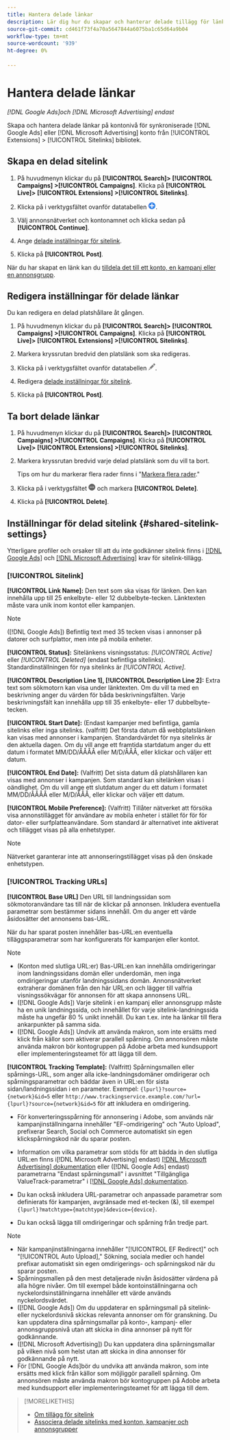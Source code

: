 ```yaml
---
title: Hantera delade länkar
description: Lär dig hur du skapar och hanterar delade tillägg för länkar.
source-git-commit: cd461f73f4a70a5647844a6075ba1c65d64a9b04
workflow-type: tm+mt
source-wordcount: '939'
ht-degree: 0%

---
```


# Hantera delade länkar

*[!DNL Google Ads]och [!DNL Microsoft Advertising] endast*

Skapa och hantera delade länkar på kontonivå för synkroniserade [!DNL Google Ads] eller [!DNL Microsoft Advertising] konto från [!UICONTROL Extensions] > [!UICONTROL Sitelinks] bibliotek.

## Skapa en delad sitelink

1. På huvudmenyn klickar du på **[!UICONTROL Search]> [!UICONTROL Campaigns] >[!UICONTROL Campaigns]**. Klicka på **[!UICONTROL Live]> [!UICONTROL Extensions] >[!UICONTROL Sitelinks]**.

1. Klicka på i verktygsfältet ovanför datatabellen ![Skapa](/help/search-social-commerce/assets/add.png "Skapa").

1. Välj annonsnätverket och kontonamnet och klicka sedan på **[!UICONTROL Continue]**.

1. Ange [delade inställningar för sitelink](#shared-sitelink-settings).

1. Klicka på **[!UICONTROL Post]**.

När du har skapat en länk kan du [tilldela det till ett konto, en kampanj eller en annonsgrupp](sitelink-extension-associate.md).

## Redigera inställningar för delade länkar

Du kan redigera en delad platshållare åt gången.

1. På huvudmenyn klickar du på **[!UICONTROL Search]> [!UICONTROL Campaigns] >[!UICONTROL Campaigns]**. Klicka på **[!UICONTROL Live]> [!UICONTROL Extensions] >[!UICONTROL Sitelinks]**.

1. Markera kryssrutan bredvid den platslänk som ska redigeras.

1. Klicka på i verktygsfältet ovanför datatabellen ![Redigera](/help/search-social-commerce/assets/edit.png "Redigera").

1. Redigera [delade inställningar för sitelink](#shared-sitelink-settings).

1. Klicka på **[!UICONTROL Post]**.

## Ta bort delade länkar

1. På huvudmenyn klickar du på **[!UICONTROL Search]> [!UICONTROL Campaigns] >[!UICONTROL Campaigns]**. Klicka på **[!UICONTROL Live]> [!UICONTROL Extensions] >[!UICONTROL Sitelinks]**.

1. Markera kryssrutan bredvid varje delad platslänk som du vill ta bort.

   Tips om hur du markerar flera rader finns i &quot;[Markera flera rader](/help/search-social-commerce/common-tasks/navigation-editing-selection/multiple-rows-select.md).&quot;

1. Klicka på i verktygsfältet ![Mer](/help/search-social-commerce/assets/more.png "Mer") och markera **[!UICONTROL Delete]**.

1. Klicka på **[!UICONTROL Delete]**.

## Inställningar för delad sitelink {#shared-sitelink-settings}

Ytterligare profiler och orsaker till att du inte godkänner sitelink finns i [[!DNL Google Ads]](https://support.google.com/adspolicy/answer/1054210) och [[!DNL Microsoft Advertising]](https://about.ads.microsoft.com/en-us/resources/policies/ad-extensions-policies) krav för sitelink-tillägg.

### [!UICONTROL Sitelink]

**[!UICONTROL Link Name]:** Den text som ska visas för länken. Den kan innehålla upp till 25 enkelbyte- eller 12 dubbelbyte-tecken. Länktexten måste vara unik inom kontot eller kampanjen.

>[!NOTE]
>
>([!DNL Google Ads]) Befintlig text med 35 tecken visas i annonser på datorer och surfplattor, men inte på mobila enheter.

**[!UICONTROL Status]:** Sitelänkens visningsstatus:  *[!UICONTROL Active]* eller *[!UICONTROL Deleted]* (endast befintliga sitelinks). Standardinställningen för nya sitelinks är *[!UICONTROL Active]*.

**[!UICONTROL Description Line 1], [!UICONTROL Description Line 2]:** Extra text som sökmotorn kan visa under länktexten. Om du vill ta med en beskrivning anger du värden för båda beskrivningsfälten. Varje beskrivningsfält kan innehålla upp till 35 enkelbyte- eller 17 dubbelbyte-tecken.

**[!UICONTROL Start Date]:** (Endast kampanjer med befintliga, gamla sitelinks eller inga sitelinks. (valfritt) Det första datum då webbplatslänken kan visas med annonser i kampanjen. Standardvärdet för nya sitelinks är den aktuella dagen. Om du vill ange ett framtida startdatum anger du ett datum i formatet MM/DD/ÅÅÅÅ eller M/D/ÅÅÅ, eller klickar och väljer ett datum.

**[!UICONTROL End Date]:** (Valfritt) Det sista datum då platshållaren kan visas med annonser i kampanjen. Som standard kan sitelänken visas i oändlighet. Om du vill ange ett slutdatum anger du ett datum i formatet MM/DD/ÅÅÅÅ eller M/D/ÅÅÅ, eller klickar och väljer ett datum.

**[!UICONTROL Mobile Preference]:** (Valfritt) Tillåter nätverket att försöka visa annonstillägget för användare av mobila enheter i stället för för för dator- eller surfplatteanvändare. Som standard är alternativet inte aktiverat och tillägget visas på alla enhetstyper.

>[!NOTE]
>
>Nätverket garanterar inte att annonseringstillägget visas på den önskade enhetstypen.

### [!UICONTROL Tracking URLs]

**[!UICONTROL Base URL]** Den URL till landningssidan som sökmotoranvändare tas till när de klickar på annonsen. Inkludera eventuella parametrar som bestämmer sidans innehåll. Om du anger ett värde åsidosätter det annonsens bas-URL.

När du har sparat posten innehåller bas-URL:en eventuella tilläggsparametrar som har konfigurerats för kampanjen eller kontot.

>[!NOTE]
>
>* (Konton med slutliga URL:er) Bas-URL:en kan innehålla omdirigeringar inom landningssidans domän eller underdomän, men inga omdirigeringar utanför landningssidans domän. Annonsnätverket extraherar domänen från den här URL:en och lägger till valfria visningssökvägar för annonsen för att skapa annonsens URL.
>* ([!DNL Google Ads]) Varje sitelink i en kampanj eller annonsgrupp måste ha en unik landningssida, och innehållet för varje sitelink-landningssida måste ha ungefär 80 % unikt innehåll. Du kan t.ex. inte ha länkar till flera ankarpunkter på samma sida.
>* ([!DNL Google Ads]) Undvik att använda makron, som inte ersätts med klick från källor som aktiverar parallell spårning. Om annonsören måste använda makron bör kontogruppen på Adobe arbeta med kundsupport eller implementeringsteamet för att lägga till dem.


**[!UICONTROL Tracking Template]:** (Valfritt) Spårningsmallen eller spårnings-URL, som anger alla icke-landningsdomäner omdirigerar och spårningsparametrar och bäddar även in URL:en för sista sidan/landningssidan i en parameter. Exempel: `{lpurl}?source={network}&id=5` eller `http://www.trackingservice.example.com/?url={lpurl}?source={network}&id=5` för att inkludera en omdirigering.

* För konverteringsspårning för annonsering i Adobe, som används när kampanjinställningarna innehåller &quot;EF-omdirigering&quot; och &quot;Auto Upload&quot;, prefixerar Search, Social och Commerce automatiskt sin egen klickspårningskod när du sparar posten.

* Information om vilka parametrar som stöds för att bädda in den slutliga URL:en finns i[!DNL Microsoft Advertising] endast) [[!DNL Microsoft Advertising] dokumentation](https://help.ads.microsoft.com/#apex/3/en/56799) eller ([!DNL Google Ads] endast) parametrarna &quot;Endast spårningsmall&quot; i avsnittet &quot;Tillgängliga ValueTrack-parametrar&quot; i [[!DNL Google Ads] dokumentation](https://support.google.com/google-ads/answer/6305348).

* Du kan också inkludera URL-parametrar och anpassade parametrar som definierats för kampanjen, avgränsade med et-tecken (&amp;), till exempel `{lpurl}?matchtype={matchtype}&device={device}`.

* Du kan också lägga till omdirigeringar och spårning från tredje part.

>[!NOTE]
>
>* När kampanjinställningarna innehåller &quot;[!UICONTROL EF Redirect]&quot; och &quot;[!UICONTROL Auto Upload],&quot; Sökning, sociala medier och handel prefixar automatiskt sin egen omdirigerings- och spårningskod när du sparar posten.
>* Spårningsmallen på den mest detaljerade nivån åsidosätter värdena på alla högre nivåer. Om till exempel både kontoinställningarna och nyckelordsinställningarna innehåller ett värde används nyckelordsvärdet.
>* ([!DNL Google Ads]) Om du uppdaterar en spårningsmall på sitelink- eller nyckelordsnivå skickas relevanta annonser om för granskning. Du kan uppdatera dina spårningsmallar på konto-, kampanj- eller annonsgruppsnivå utan att skicka in dina annonser på nytt för godkännande.
>* ([!DNL Microsoft Advertising]) Du kan uppdatera dina spårningsmallar på vilken nivå som helst utan att skicka in dina annonser för godkännande på nytt.
>* För [!DNL Google Ads]bör du undvika att använda makron, som inte ersätts med klick från källor som möjliggör parallell spårning. Om annonsören måste använda makron bör kontogruppen på Adobe arbeta med kundsupport eller implementeringsteamet för att lägga till dem.


>[!MORELIKETHIS]
>
>* [Om tillägg för sitelink](sitelink-extension-about.md)
>* [Associera delade sitelinks med konton, kampanjer och annonsgrupper](sitelink-extension-associate.md)

